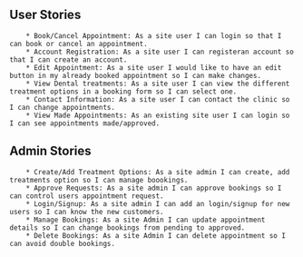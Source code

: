  ## User Stories
        * Book/Cancel Appointment: As a site user I can login so that I can book or cancel an appointment.
        * Account Registration: As a site user I can registeran account so that I can create an account.
        * Edit Appointment: As a site user I would like to have an edit button in my already booked appointment so I can make changes.
        * View Dental treatments: As a site user I can view the different treatment options in a booking form so I can select one.
        * Contact Information: As a site user I can contact the clinic so I can change appointments.
        * View Made Appointments: As an existing site user I can login so I can see appointments made/approved.
    

 ## Admin Stories 
        * Create/Add Treatment Options: As a site admin I can create, add treatments option so I can manage boookings.
        * Approve Requests: As a site admin I can approve bookings so I can control users appointment request.
        * Login/Signup: As a site admin I can add an login/signup for new users so I can know the new customers.
        * Manage Bookings: As a site Admin I can update appointment details so I can change bookings from pending to approved.
        * Delete Bookings: As a site Admin I can delete appointment so I can avoid double bookings.
